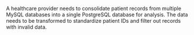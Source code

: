 A healthcare provider needs to consolidate patient records from multiple MySQL databases into a single PostgreSQL database for analysis. The data needs to be transformed to standardize patient IDs and filter out records with invalid data.